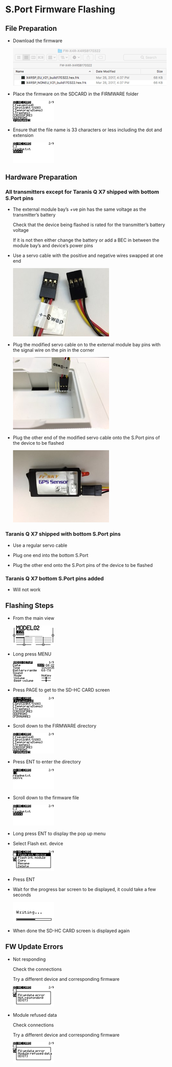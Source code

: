# S.Port Firmware Flashing

## File Preparation

- Download the firmware

  ![](images/sport-flash-001-download-firmware.png)
  
- Place the firmware on the SDCARD in the FIRMWARE folder
  
  ![](images/sport-flash-104-sd-hc-firmware.bmp)

- Ensure that the file name is 33 characters or less including the dot and extension

  ![](images/sport-flash-106-sd-hc-firmware-file-selected.bmp)
  
## Hardware Preparation

### All transmitters except for Taranis Q X7 shipped with bottom S.Port pins

- The external module bay’s +ve pin has the same voltage as the transmitter’s battery

  Check that the device being flashed is rated for the transmitter’s battery voltage

  If it is not then either change the battery or add a BEC in between the module bay’s  and device’s power pins

- Use a servo cable with the positive and negative wires swapped at one end

  ![](images/sport-flash-002-modified-servo-cable-small.jpg)

- Plug the modified servo cable on to the external module bay pins with the signal wire on the pin in the corner

  ![](images/sport-flash-003-ext-bay-small.jpg)

- Plug the other end of the modified servo cable onto the S.Port pins of the device to be flashed

  ![](images/sport-flash-004-gps-small.jpg)

### Taranis Q X7 shipped with bottom S.Port pins

- Use a regular servo cable

- Plug one end into the bottom S.Port

- Plug the other end onto the S.Port pins of the device to be flashed

### Taranis Q X7 bottom S.Port pins added

- Will not work

## Flashing Steps

- From the main view

  ![](images/sport-flash-101-main-view.bmp)
  
- Long press MENU

  ![](images/sport-flash-102-radio-setup.bmp)
  
- Press PAGE to get to the SD-HC CARD screen

  ![](images/sport-flash-103-sd-hc-card.bmp)
  
- Scroll down to the FIRMWARE directory

  ![](images/sport-flash-104-sd-hc-firmware.bmp)
  
- Press ENT to enter the directory

  ![](images/sport-flash-105-sd-hc-firmware-files.bmp)
  
- Scroll down to the firmware file

  ![](images/sport-flash-106-sd-hc-firmware-file-selected.bmp)

- Long press ENT to display the pop up menu

- Select Flash ext. device

  ![](images/sport-flash-107-flash-ext.bmp)
  
- Press ENT
  
- Wait for the progress bar screen to be displayed, it could take a few seconds

  ![](images/sport-flash-108-writing.png)
  
- When done the SD-HC CARD screen is displayed again

## FW Update Errors

- Not responding
  
  Check the connections
  
  Try a different device and corresponding firmware

  ![](images/sport-flash-109-no-response.bmp)
  
- Module refused data

  Check connections

  Try a different device and corresponding firmware
  
  ![](images/sport-flash-110-module-refused-data.bmp)
  
